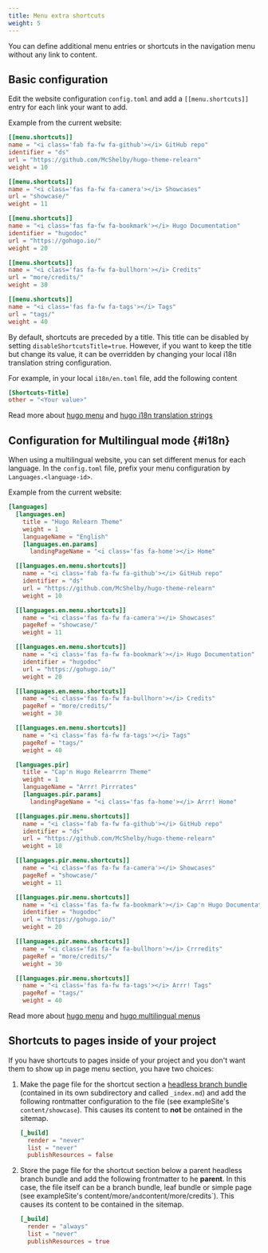 ```yaml
---
title: Menu extra shortcuts
weight: 5
---
```


You can define additional menu entries or shortcuts in the navigation menu without any link to content.

## Basic configuration

Edit the website configuration `config.toml` and add a `[[menu.shortcuts]]` entry for each link your want to add.

Example from the current website:

````toml
[[menu.shortcuts]]
name = "<i class='fab fa-fw fa-github'></i> GitHub repo"
identifier = "ds"
url = "https://github.com/McShelby/hugo-theme-relearn"
weight = 10

[[menu.shortcuts]]
name = "<i class='fas fa-fw fa-camera'></i> Showcases"
url = "showcase/"
weight = 11

[[menu.shortcuts]]
name = "<i class='fas fa-fw fa-bookmark'></i> Hugo Documentation"
identifier = "hugodoc"
url = "https://gohugo.io/"
weight = 20

[[menu.shortcuts]]
name = "<i class='fas fa-fw fa-bullhorn'></i> Credits"
url = "more/credits/"
weight = 30

[[menu.shortcuts]]
name = "<i class='fas fa-fw fa-tags'></i> Tags"
url = "tags/"
weight = 40
````

By default, shortcuts are preceded by a title. This title can be disabled by setting `disableShortcutsTitle=true`.
However, if you want to keep the title but change its value, it can be overridden by changing your local i18n translation string configuration.

For example, in your local `i18n/en.toml` file, add the following content

````toml
[Shortcuts-Title]
other = "<Your value>"
````

Read more about [hugo menu](https://gohugo.io/extras/menus/) and [hugo i18n translation strings](https://gohugo.io/content-management/multilingual/#translation-of-strings)

## Configuration for Multilingual mode {#i18n}

When using a multilingual website, you can set different menus for each language. In the `config.toml` file, prefix your menu configuration by `Languages.<language-id>`.

Example from the current website:

````toml
[languages]
  [languages.en]
    title = "Hugo Relearn Theme"
    weight = 1
    languageName = "English"
    [languages.en.params]
      landingPageName = "<i class='fas fa-home'></i> Home"

  [[languages.en.menu.shortcuts]]
    name = "<i class='fab fa-fw fa-github'></i> GitHub repo"
    identifier = "ds"
    url = "https://github.com/McShelby/hugo-theme-relearn"
    weight = 10

  [[languages.en.menu.shortcuts]]
    name = "<i class='fas fa-fw fa-camera'></i> Showcases"
    pageRef = "showcase/"
    weight = 11

  [[languages.en.menu.shortcuts]]
    name = "<i class='fas fa-fw fa-bookmark'></i> Hugo Documentation"
    identifier = "hugodoc"
    url = "https://gohugo.io/"
    weight = 20

  [[languages.en.menu.shortcuts]]
    name = "<i class='fas fa-fw fa-bullhorn'></i> Credits"
    pageRef = "more/credits/"
    weight = 30

  [[languages.en.menu.shortcuts]]
    name = "<i class='fas fa-fw fa-tags'></i> Tags"
    pageRef = "tags/"
    weight = 40

  [languages.pir]
    title = "Cap'n Hugo Relearrrn Theme"
    weight = 1
    languageName = "Arrr! Pirrrates"
    [languages.pir.params]
      landingPageName = "<i class='fas fa-home'></i> Arrr! Home"

  [[languages.pir.menu.shortcuts]]
    name = "<i class='fab fa-fw fa-github'></i> GitHub repo"
    identifier = "ds"
    url = "https://github.com/McShelby/hugo-theme-relearn"
    weight = 10

  [[languages.pir.menu.shortcuts]]
    name = "<i class='fas fa-fw fa-camera'></i> Showcases"
    pageRef = "showcase/"
    weight = 11

  [[languages.pir.menu.shortcuts]]
    name = "<i class='fas fa-fw fa-bookmark'></i> Cap'n Hugo Documentat'n"
    identifier = "hugodoc"
    url = "https://gohugo.io/"
    weight = 20

  [[languages.pir.menu.shortcuts]]
    name = "<i class='fas fa-fw fa-bullhorn'></i> Crrredits"
    pageRef = "more/credits/"
    weight = 30

  [[languages.pir.menu.shortcuts]]
    name = "<i class='fas fa-fw fa-tags'></i> Arrr! Tags"
    pageRef = "tags/"
    weight = 40
````

Read more about [hugo menu](https://gohugo.io/extras/menus/) and [hugo multilingual menus](https://gohugo.io/content-management/multilingual/#menus)

## Shortcuts to pages inside of your project

If you have shortcuts to pages inside of your project and you don't want them to show up in page menu section, you have two choices:

1. Make the page file for the shortcut section a [headless branch bundle](https://gohugo.io/content-management/age-bundles/#headless-bundle) (contained in its own subdirectory and called `_index.md`) and add the following rontmatter configuration to the file (see exampleSite's `content/showcase`). This causes its content to **not** be ontained in the sitemap.

    ````toml
    [_build]
      render = "never"
      list = "never"
      publishResources = false
    ````

2. Store the page file for the shortcut section below a parent headless branch bundle and add the following frontmatter to he **parent**. In this case, the file itself can be a branch bundle, leaf bundle or simple page (see exampleSite's content/more/` and `content/more/credits`). This causes its content to be contained in the sitemap.

    ````toml
    [_build]
      render = "always"
      list = "never"
      publishResources = true
    ````
